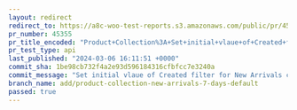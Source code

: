 ```yaml
---
layout: redirect
redirect_to: https://a8c-woo-test-reports.s3.amazonaws.com/public/pr/45355/api/index.html
pr_number: 45355
pr_title_encoded: "Product+Collection%3A+Set+initial+vlaue+of+Created+filter+for+New+Arrivals+collection"
pr_test_type: api
last_published: "2024-03-06 16:11:51 +0000"
commit_sha: 1be98cb732f4a2e93d596184316cfbfcc7e3240a
commit_message: "Set initial vlaue of Created filter for New Arrivals collection"
branch_name: add/product-collection-new-arrivals-7-days-default
passed: true
---
```

